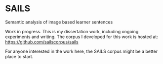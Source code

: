 # SAILS
Semantic analysis of image based learner sentences

Work in progress. This is my dissertation work, including ongoing experiments and writing.
The corpus I developed for this work is hosted at:
https://github.com/sailscorpus/sails

For anyone interested in the work here, the SAILS corpus might be a better place to start.